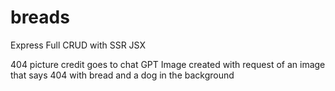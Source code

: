 # breads
Express Full CRUD with SSR JSX

404 picture credit goes to chat GPT Image created with request of an image that says 404 with bread and a dog in the background